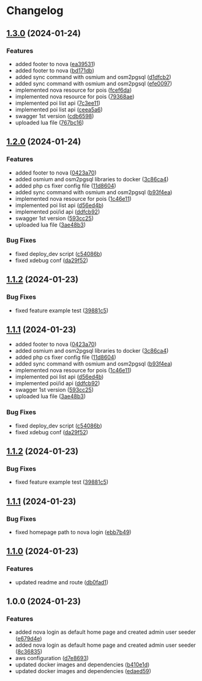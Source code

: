 # Changelog

## [1.3.0](https://github.com/webmappsrl/osmfeatures/compare/v1.2.0...v1.3.0) (2024-01-24)


### Features

* added footer to nova ([ea39531](https://github.com/webmappsrl/osmfeatures/commit/ea3953142af33202c55d3a55e4be8e872cda26a1))
* added footer to nova ([bd171db](https://github.com/webmappsrl/osmfeatures/commit/bd171db70aa274e7bfcdb5a09bcd753886d012d3))
* added sync command with osmium and osm2pgsql ([d1dfcb2](https://github.com/webmappsrl/osmfeatures/commit/d1dfcb2bbfe43a9a00520b4cd0af9e965fb5bd10))
* added sync command with osmium and osm2pgsql ([efe0097](https://github.com/webmappsrl/osmfeatures/commit/efe009798cc76a702c0bb8c05d0a42117cd5a652))
* implemented nova resource for pois ([fcef6da](https://github.com/webmappsrl/osmfeatures/commit/fcef6dac060eea4c31581aeaab71974ee6db9c23))
* implemented nova resource for pois ([79368ae](https://github.com/webmappsrl/osmfeatures/commit/79368ae7a90f38fff716afa6ae778c1c507fd54d))
* implemented poi list api ([7c3ee11](https://github.com/webmappsrl/osmfeatures/commit/7c3ee11f7db1342c5a0424b3d745bee7f8fb6d94))
* implemented poi list api ([ceea5a6](https://github.com/webmappsrl/osmfeatures/commit/ceea5a6cdd78f8ce92877204e860cfda51c1c998))
* swagger 1st version ([cdb6598](https://github.com/webmappsrl/osmfeatures/commit/cdb6598af0b9fccc464abebd4c356d875f1af042))
* uploaded lua file ([767bc16](https://github.com/webmappsrl/osmfeatures/commit/767bc165758e7dd016f6d624365b854daeedcb83))

## [1.2.0](https://github.com/webmappsrl/osmfeatures/compare/v1.1.2...v1.2.0) (2024-01-24)

### Features

-   added footer to nova ([0423a70](https://github.com/webmappsrl/osmfeatures/commit/0423a702312d95679d175201c78825fa07922583))
-   added osmium and osm2pgsql libraries to docker ([3c86ca4](https://github.com/webmappsrl/osmfeatures/commit/3c86ca4f15fc5f32e7cc6f2911b568e81fb5a135))
-   added php cs fixer config file ([11d8604](https://github.com/webmappsrl/osmfeatures/commit/11d8604be6b79ea441f60f883a9d62dce43bdaf2))
-   added sync command with osmium and osm2pgsql ([b93f4ea](https://github.com/webmappsrl/osmfeatures/commit/b93f4eaca413a529fa14b278ea4a2072a4c20bbe))
-   implemented nova resource for pois ([1c46e11](https://github.com/webmappsrl/osmfeatures/commit/1c46e1129b8540266298d2e1bf9be0acb99eadc3))
-   implemented poi list api ([d56ed4b](https://github.com/webmappsrl/osmfeatures/commit/d56ed4b84f6b77052e3298e81cb2ebf2b7b1be15))
-   implemented poi/id api ([ddfcb92](https://github.com/webmappsrl/osmfeatures/commit/ddfcb92ad75ba7576c1f061e880f9578295cf5ba))
-   swagger 1st version ([593cc25](https://github.com/webmappsrl/osmfeatures/commit/593cc2572ee255c8720748aa4e58b2457940f129))
-   uploaded lua file ([3ae48b3](https://github.com/webmappsrl/osmfeatures/commit/3ae48b3025d568f1b09e005f690cbde5d1cf75df))

### Bug Fixes

-   fixed deploy_dev script ([c54086b](https://github.com/webmappsrl/osmfeatures/commit/c54086b3b35f81bdcf76fa529cd10572a215486b))
-   fixed xdebug conf ([da29f52](https://github.com/webmappsrl/osmfeatures/commit/da29f522f97d0dbac38339f5a2e1cf58cf60804a))

## [1.1.2](https://github.com/webmappsrl/osmfeatures/compare/v1.1.1...v1.1.2) (2024-01-23)

### Bug Fixes

-   fixed feature example test ([39881c5](https://github.com/webmappsrl/osmfeatures/commit/39881c556260bddfe8f38518724bb52c64822e6e))

## [1.1.1](https://github.com/webmappsrl/osmfeatures/compare/v1.1.0...v1.1.1) (2024-01-23)

-   added footer to nova ([0423a70](https://github.com/webmappsrl/osmfeatures/commit/0423a702312d95679d175201c78825fa07922583))
-   added osmium and osm2pgsql libraries to docker ([3c86ca4](https://github.com/webmappsrl/osmfeatures/commit/3c86ca4f15fc5f32e7cc6f2911b568e81fb5a135))
-   added php cs fixer config file ([11d8604](https://github.com/webmappsrl/osmfeatures/commit/11d8604be6b79ea441f60f883a9d62dce43bdaf2))
-   added sync command with osmium and osm2pgsql ([b93f4ea](https://github.com/webmappsrl/osmfeatures/commit/b93f4eaca413a529fa14b278ea4a2072a4c20bbe))
-   implemented nova resource for pois ([1c46e11](https://github.com/webmappsrl/osmfeatures/commit/1c46e1129b8540266298d2e1bf9be0acb99eadc3))
-   implemented poi list api ([d56ed4b](https://github.com/webmappsrl/osmfeatures/commit/d56ed4b84f6b77052e3298e81cb2ebf2b7b1be15))
-   implemented poi/id api ([ddfcb92](https://github.com/webmappsrl/osmfeatures/commit/ddfcb92ad75ba7576c1f061e880f9578295cf5ba))
-   swagger 1st version ([593cc25](https://github.com/webmappsrl/osmfeatures/commit/593cc2572ee255c8720748aa4e58b2457940f129))
-   uploaded lua file ([3ae48b3](https://github.com/webmappsrl/osmfeatures/commit/3ae48b3025d568f1b09e005f690cbde5d1cf75df))

### Bug Fixes

-   fixed deploy_dev script ([c54086b](https://github.com/webmappsrl/osmfeatures/commit/c54086b3b35f81bdcf76fa529cd10572a215486b))
-   fixed xdebug conf ([da29f52](https://github.com/webmappsrl/osmfeatures/commit/da29f522f97d0dbac38339f5a2e1cf58cf60804a))

## [1.1.2](https://github.com/webmappsrl/osmfeatures/compare/v1.1.1...v1.1.2) (2024-01-23)

### Bug Fixes

-   fixed feature example test ([39881c5](https://github.com/webmappsrl/osmfeatures/commit/39881c556260bddfe8f38518724bb52c64822e6e))

## [1.1.1](https://github.com/webmappsrl/osmfeatures/compare/v1.1.0...v1.1.1) (2024-01-23)

### Bug Fixes

-   fixed homepage path to nova login ([ebb7b49](https://github.com/webmappsrl/osmfeatures/commit/ebb7b499491f42b37f4f183364c05de60f979218))

## [1.1.0](https://github.com/webmappsrl/osmfeatures/compare/v1.0.0...v1.1.0) (2024-01-23)

### Features

-   updated readme and route ([db0fad1](https://github.com/webmappsrl/osmfeatures/commit/db0fad1ac7275d4f7ea73b89acd84be006518ffc))

## 1.0.0 (2024-01-23)

### Features

-   added nova login as default home page and created admin user seeder ([e679d4e](https://github.com/webmappsrl/osmfeatures/commit/e679d4eda661206e610bec0270940696e145b0d2))
-   added nova login as default home page and created admin user seeder ([8c36835](https://github.com/webmappsrl/osmfeatures/commit/8c368359786251756dce68af05585de6eb5d738b))
-   aws configuration ([d7e8693](https://github.com/webmappsrl/osmfeatures/commit/d7e86934682d4a3a832704291bba3bae7c2a2a95))
-   updated docker images and dependencies ([b410e1d](https://github.com/webmappsrl/osmfeatures/commit/b410e1d41206cc5f6c5bfe0768df8751e3fc58d5))
-   updated docker images and dependencies ([edaed59](https://github.com/webmappsrl/osmfeatures/commit/edaed593f2e3a5d8152f50ba823c7e1a6c1c5f54))
